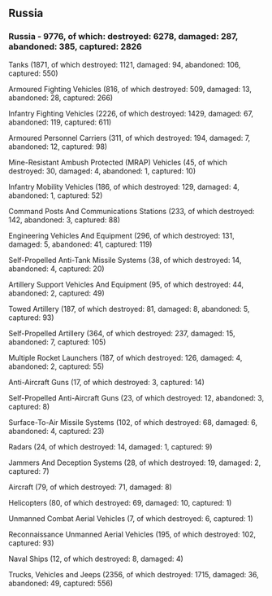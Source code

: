 
 
 ## Russia
 
 ### Russia - 9776, of which: destroyed: 6278, damaged: 287, abandoned: 385, captured: 2826

 

 

 Tanks (1871, of which destroyed: 1121, damaged: 94, abandoned: 106, captured: 550)

 Armoured Fighting Vehicles (816, of which destroyed: 509, damaged: 13, abandoned: 28, captured: 266)

 Infantry Fighting Vehicles (2226, of which destroyed: 1429, damaged: 67, abandoned: 119, captured: 611)

 Armoured Personnel Carriers (311, of which destroyed: 194, damaged: 7, abandoned: 12, captured: 98)

 Mine-Resistant Ambush Protected (MRAP) Vehicles (45, of which destroyed: 30, damaged: 4, abandoned: 1, captured: 10)

 Infantry Mobility Vehicles (186, of which destroyed: 129, damaged: 4, abandoned: 1, captured: 52)

 Command Posts And Communications Stations (233, of which destroyed: 142, abandoned: 3, captured: 88)

 Engineering Vehicles And Equipment (296, of which destroyed: 131, damaged: 5, abandoned: 41, captured: 119)

 Self-Propelled Anti-Tank Missile Systems (38, of which destroyed: 14, abandoned: 4, captured: 20)

 Artillery Support Vehicles And Equipment (95, of which destroyed: 44, abandoned: 2, captured: 49)

 Towed Artillery (187, of which destroyed: 81, damaged: 8, abandoned: 5, captured: 93)

 Self-Propelled Artillery (364, of which destroyed: 237, damaged: 15, abandoned: 7, captured: 105)

 Multiple Rocket Launchers (187, of which destroyed: 126, damaged: 4, abandoned: 2, captured: 55)

 Anti-Aircraft Guns (17, of which destroyed: 3, captured: 14)

 Self-Propelled Anti-Aircraft Guns (23, of which destroyed: 12, abandoned: 3, captured: 8)

 Surface-To-Air Missile Systems (102, of which destroyed: 68, damaged: 6, abandoned: 4, captured: 23)

 Radars (24, of which destroyed: 14, damaged: 1, captured: 9)

 Jammers And Deception Systems (28, of which destroyed: 19, damaged: 2, captured: 7)

 Aircraft (79, of which destroyed: 71, damaged: 8)

 Helicopters (80, of which destroyed: 69, damaged: 10, captured: 1)

 Unmanned Combat Aerial Vehicles (7, of which destroyed: 6, captured: 1)

 Reconnaissance Unmanned Aerial Vehicles (195, of which destroyed: 102, captured: 93)

 Naval Ships (12, of which destroyed: 8, damaged: 4)

 Trucks, Vehicles and Jeeps (2356, of which destroyed: 1715, damaged: 36, abandoned: 49, captured: 556)

